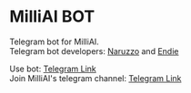 # MilliAI BOT

Telegram bot for MilliAI.<br>
Telegram bot developers: <a href="https://github.com/Naruzzo">Naruzzo</a> and <a href="https://github.com/ImEndie">Endie</a>

Use bot: <a href="https://t.me/milliaibot">Telegram Link </a><br>
Join MilliAI's telegram channel: <a href="https://t.me/milliai">Telegram Link</a>